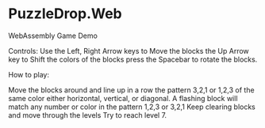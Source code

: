 # PuzzleDrop.Web
WebAssembly Game Demo

Controls:
    Use the Left, Right Arrow keys to Move the blocks 
    the Up Arrow key to Shift the colors of the blocks
    press the Spacebar to rotate the blocks.

How to play:

Move the blocks around and line up in a row the pattern 3,2,1 or 1,2,3 of the same color either horizontal, vertical, or diagonal.
A flashing block will match any number or color in the pattern 1,2,3 or 3,2,1
Keep clearing blocks and move through the levels
Try to reach level 7.

